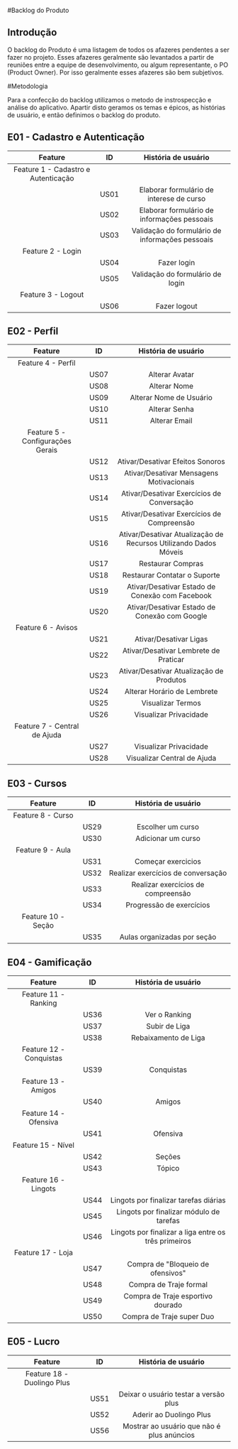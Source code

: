 #Backlog do Produto

## Introdução

</p>O backlog do Produto é uma listagem de todos os afazeres pendentes a ser fazer no projeto. Esses afazeres geralmente são levantados a partir de reuniões entre a equipe de desenvolvimento, ou algum representante, o PO (Product Owner). Por isso geralmente esses afazeres são bem subjetivos.

#Metodologia

</p>Para a confecção do backlog utilizamos o metodo de instrospecção e análise do aplicativo. Apartir disto geramos os temas e épicos, as histórias de usuário, e então definimos o backlog do produto.

## E01 - Cadastro e Autenticação 
|**Feature**|**ID**|**História de usuário**|
|:----------:|:----:|:----------------------:|
| Feature 1 - Cadastro e Autenticação | | |
| | US01 | Elaborar formulário de interese de curso |
|| US02 | Elaborar formulário de informações pessoais |
|| US03 | Validação do formulário de informações pessoais |
|Feature 2 - Login| |  |
|| US04 | Fazer login |
|| US05 | Validação do formulário de login |
|Feature 3 - Logout| | |
|| US06 | Fazer logout |

## E02 - Perfil 
|**Feature**|**ID**|**História de usuário**|
|:----------:|:----:|:----------------------:|
|Feature 4 - Perfil| | |
|| US07 | Alterar Avatar |
|| US08 | Alterar Nome |
|| US09 | Alterar Nome de Usuário |
|| US10 | Alterar Senha |
|| US11 | Alterar Email |
|Feature 5 - Configurações Gerais| | |
|| US12 | Ativar/Desativar Efeitos Sonoros |
|| US13 | Ativar/Desativar Mensagens Motivacionais |
|| US14 | Ativar/Desativar Exercícios de Conversação |
|| US15 | Ativar/Desativar Exercícios de Compreensão |
|| US16 | Ativar/Desativar Atualização de Recursos Utilizando Dados Móveis |
|| US17 | Restaurar Compras |
|| US18 | Restaurar Contatar o Suporte |
|| US19 | Ativar/Desativar Estado de Conexão com Facebook |
|| US20 | Ativar/Desativar Estado de Conexão com Google |
|Feature 6 - Avisos| | |
|| US21 | Ativar/Desativar Ligas |
|| US22 | Ativar/Desativar Lembrete de Praticar |
|| US23 | Ativar/Desativar Atualização de Produtos |
|| US24 | Alterar Horário de Lembrete |
|| US25 | Visualizar Termos |
|| US26 | Visualizar Privacidade |
|Feature 7 - Central de Ajuda| | |
|| US27 | Visualizar Privacidade |
|| US28 | Visualizar Central de Ajuda |

## E03 - Cursos
|**Feature**|**ID**|**História de usuário**|
|:----------:|:----:|:----------------------:|
|Feature 8 - Curso| | |
|| US29 | Escolher um curso |
|| US30 | Adicionar um curso |
|Feature 9 - Aula| | |
|| US31 | Começar exercicios |
|| US32 | Realizar exercícios de conversação |
|| US33 | Realizar exercícios de compreensão |
|| US34 | Progressão de exercícios |
|Feature 10 - Seção| | |
|| US35 | Aulas organizadas por seção |

## E04 - Gamificação

|**Feature**|**ID**|**História de usuário**|
|:----------:|:----:|:----------------------:|
|Feature 11 - Ranking| | |
|| US36 | Ver o Ranking |
|| US37 | Subir de Liga |
|| US38 | Rebaixamento de Liga |
|Feature 12 - Conquistas| | |
|| US39 | Conquistas |
|Feature 13 - Amigos| | |
|| US40 | Amigos |
|Feature 14 - Ofensiva| | |
|| US41 | Ofensiva |
|Feature 15 - Nível| | |
|| US42 | Seções |
|| US43 | Tópico |
|Feature 16 - Lingots| | |
|| US44 | Lingots por finalizar tarefas diárias |
|| US45 | Lingots por finalizar módulo de tarefas |
|| US46 | Lingots por finalizar a liga entre os três primeiros |
|Feature 17 - Loja| | |
|| US47 | Compra de "Bloqueio de ofensivos" |
|| US48 | Compra de Traje formal |
|| US49 | Compra de Traje esportivo dourado |
|| US50 | Compra de Traje super Duo |

## E05 - Lucro

|**Feature**|**ID**|**História de usuário**|
|:----------:|:----:|:----------------------:|
|Feature 18 - Duolingo Plus|
|| US51 | Deixar o usuário testar a versão plus |
|| US52 | Aderir ao Duolingo Plus |
|| US56 | Mostrar ao usuário que não é plus anúncios |
